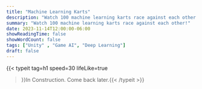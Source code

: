 ```yaml
---
title: "Machine Learning Karts"
description: "Watch 100 machine learning karts race against each other!"
summary: "Watch 100 machine learning karts race against each other!"
date: 2023-11-14T12:00:00-06:00
showReadingTime: false
showWordCount: false
tags: ["Unity" , "Game AI", "Deep Learning"]
draft: false
---
```


{{< typeit
    tag=h1
    speed=30
    lifeLike=true
 >}}In Construction. Come back later.{{< /typeit >}}